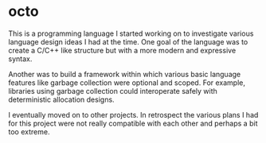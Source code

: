 # octo
This is a programming language I started working on to investigate various language design
ideas I had at the time. One goal of the language was to create a C/C++ like structure but
with a more modern and expressive syntax.

Another was to build a framework within which various basic language features like garbage
collection were optional and scoped. For example, libraries using garbage collection could
interoperate safely with deterministic allocation designs.

I eventually moved on to other projects. In retrospect the various plans I had for this
project were not really compatible with each other and perhaps a bit too extreme.


